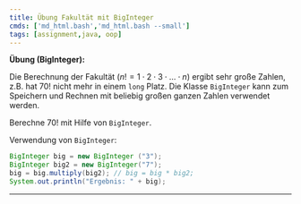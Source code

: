 ```yaml
---
title: Übung Fakultät mit BigInteger
cmds: ['md_html.bash','md_html.bash --small']
tags: [assignment,java, oop]
---
```


**Übung (BigInteger):**

Die Berechnung der Fakultät ($n!=1 \cdot 2 \cdot 3 \cdot\ldots\cdot n$) ergibt sehr große Zahlen, z.B. hat $70!$ nicht mehr in einem `long` Platz. Die Klasse `BigInteger` kann zum Speichern und Rechnen mit beliebig großen ganzen Zahlen verwendet werden.

Berechne $70!$ mit Hilfe von `BigInteger`.

Verwendung von `BigInteger`:
```java
BigInteger big = new BigInteger ("3"); 
BigInteger big2 = new BigInteger("7");
big = big.multiply(big2); // big = big * big2;
System.out.println("Ergebnis: " + big);
```

---

